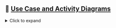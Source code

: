 ## 🧩 <ins>Use Case and Activity Diagrams</ins>

<details>
  <summary>Click to expand</summary>

### Use Case Diagram
Use Case Diagrams help in identifying the system's functionalities from an end-user perspective.

#### Actors:
- **Admin**
- **Registered User**
- **ML Model**

#### Use Cases:
- Login/Register
- Upload Data
- Predict Outcome
- View Results
- Download Report
